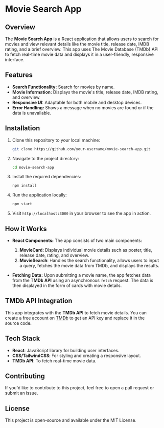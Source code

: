 # Movie Search App

## Overview
The **Movie Search App** is a React application that allows users to search for movies and view relevant details like the movie title, release date, IMDB rating, and a brief overview. This app uses The Movie Database (TMDb) API to fetch real-time movie data and displays it in a user-friendly, responsive interface.

## Features
- **Search Functionality:** Search for movies by name.
- **Movie Information:** Displays the movie's title, release date, IMDB rating, and overview.
- **Responsive UI:** Adaptable for both mobile and desktop devices.
- **Error Handling:** Shows a message when no movies are found or if the data is unavailable.

## Installation

1. Clone this repository to your local machine:
    ```bash
    git clone https://github.com/your-username/movie-search-app.git
    ```

2. Navigate to the project directory:
    ```bash
    cd movie-search-app
    ```

3. Install the required dependencies:
    ```bash
    npm install
    ```

4. Run the application locally:
    ```bash
    npm start
    ```

5. Visit `http://localhost:3000` in your browser to see the app in action.

## How it Works

- **React Components:** The app consists of two main components:
  1. **MovieCard**: Displays individual movie details such as poster, title, release date, rating, and overview.
  2. **MovieSearch**: Handles the search functionality, allows users to input a query, fetches the movie data from TMDb, and displays the results.
  
- **Fetching Data:** Upon submitting a movie name, the app fetches data from the **TMDb API** using an asynchronous `fetch` request. The data is then displayed in the form of cards with movie details.

## TMDb API Integration
This app integrates with the **TMDb API** to fetch movie details. You can create a free account on [TMDb](https://www.themoviedb.org/) to get an API key and replace it in the source code.

## Tech Stack
- **React**: JavaScript library for building user interfaces.
- **CSS/TailwindCSS**: For styling and creating a responsive layout.
- **TMDb API**: To fetch real-time movie data.

## Contributing
If you'd like to contribute to this project, feel free to open a pull request or submit an issue.

## License
This project is open-source and available under the MIT License.
